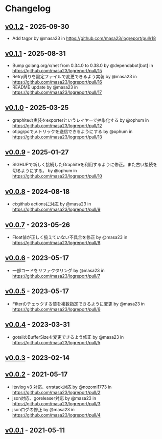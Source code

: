 # Changelog

## [v0.1.2](https://github.com/masa23/logreport/compare/v0.1.1...v0.1.2) - 2025-09-30
- Add tagpr by @masa23 in https://github.com/masa23/logreport/pull/18

## [v0.1.1](https://github.com/masa23/logreport/compare/v0.1.0...v0.1.1) - 2025-08-31
- Bump golang.org/x/net from 0.34.0 to 0.38.0 by @dependabot[bot] in https://github.com/masa23/logreport/pull/15
- Retry周りを設定ファイルで変更できるよう実装 by @masa23 in https://github.com/masa23/logreport/pull/16
- README update by @masa23 in https://github.com/masa23/logreport/pull/17

## [v0.1.0](https://github.com/masa23/logreport/compare/v0.0.9...v0.1.0) - 2025-03-25
- graphiteの実装をexporterというレイヤーで抽象化する by @ophum in https://github.com/masa23/logreport/pull/12
- otlpgrpcでメトリックを送信できるようにする by @ophum in https://github.com/masa23/logreport/pull/13

## [v0.0.9](https://github.com/masa23/logreport/compare/v0.0.8...v0.0.9) - 2025-01-27
- SIGHUPで新しく接続したGraphiteを利用するように修正。また古い接続を切るようにする。 by @ophum in https://github.com/masa23/logreport/pull/10

## [v0.0.8](https://github.com/masa23/logreport/compare/v0.0.7...v0.0.8) - 2024-08-18
- ci:github actionsに対応 by @masa23 in https://github.com/masa23/logreport/pull/9

## [v0.0.7](https://github.com/masa23/logreport/compare/v0.0.6...v0.0.7) - 2023-05-26
- Float値が正しく扱えていない不具合を修正 by @masa23 in https://github.com/masa23/logreport/pull/8

## [v0.0.6](https://github.com/masa23/logreport/compare/v0.0.5...v0.0.6) - 2023-05-17
- 一部コードをリファクタリング by @masa23 in https://github.com/masa23/logreport/pull/7

## [v0.0.5](https://github.com/masa23/logreport/compare/v0.0.4...v0.0.5) - 2023-05-17
- Filterのチェックする値を複数指定できるように変更 by @masa23 in https://github.com/masa23/logreport/pull/6

## [v0.0.4](https://github.com/masa23/logreport/compare/v0.0.3...v0.0.4) - 2023-03-31
- gotailのBufferSizeを変更できるよう修正 by @masa23 in https://github.com/masa23/logreport/pull/5

## [v0.0.3](https://github.com/masa23/logreport/compare/v0.0.2...v0.0.3) - 2023-02-14

## [v0.0.2](https://github.com/masa23/logreport/compare/v0.0.1...v0.0.2) - 2021-05-17
- ltsvlog v3 対応、errstack対応 by @nozomi1773 in https://github.com/masa23/logreport/pull/2
- json対応、goreleaser対応 by @masa23 in https://github.com/masa23/logreport/pull/3
- jsonログの修正 by @masa23 in https://github.com/masa23/logreport/pull/4

## [v0.0.1](https://github.com/masa23/logreport/commits/v0.0.1) - 2021-05-11
